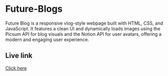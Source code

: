 # Future-Blogs
Future Blog is a responsive vlog-style webpage built with HTML, CSS, and JavaScript. It features a clean UI and dynamically loads images using the Picsum API for blog visuals and the Notion API for user avatars, offering a modern and engaging user experience.

## Live link
<a href= "https://sania-dhar.github.io/Future-Blogs/">Click here</a>
